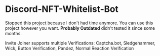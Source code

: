 # Discord-NFT-Whitelist-Bot
Stopped this project because I don't had time anymore. You can use this project however you want. **Probably Outdated** didn't tested it since some months.

Invite Joiner supports multiple Verifications: Captcha.bot, Sledgehammer, Wick, Button Verification, Pandez, Normal Reaction Verification
